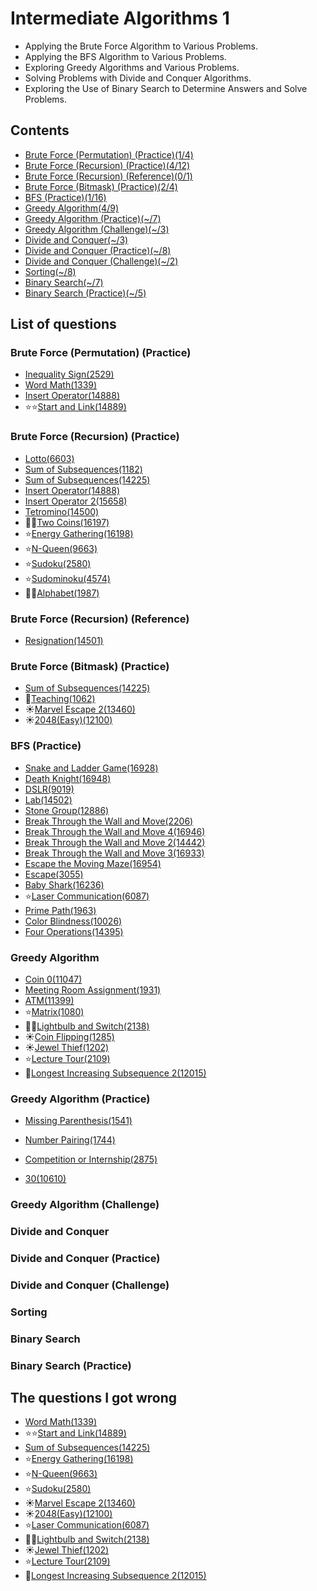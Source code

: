 Intermediate Algorithms 1
================

- Applying the Brute Force Algorithm to Various Problems.
- Applying the BFS Algorithm to Various Problems.
- Exploring Greedy Algorithms and Various Problems.
- Solving Problems with Divide and Conquer Algorithms.
- Exploring the Use of Binary Search to Determine Answers and Solve Problems.

Contents
-----------------

- [Brute Force (Permutation) (Practice)(1/4)](#brute-force-permutation-practice)
- [Brute Force (Recursion) (Practice)(4/12)](#brute-force-recursion-practice)
- [Brute Force (Recursion) (Reference)(0/1)](#brute-force-recursion-reference)
- [Brute Force (Bitmask) (Practice)(2/4)](#brute-force-bitmask-practice)
- [BFS (Practice)(1/16)](#bfs-practice)
- [Greedy Algorithm(4/9)](#greedy-algorithm)
- [Greedy Algorithm (Practice)(~/7)](#greedy-algorithm-practice)
- [Greedy Algorithm (Challenge)(~/3)](#greedy-algorithm-challenge)
- [Divide and Conquer(~/3)](#divide-and-conquer)
- [Divide and Conquer (Practice)(~/8)](#divide-and-conquer-practice)
- [Divide and Conquer (Challenge)(~/2)](#divide-and-conquer-challenge)
- [Sorting(~/8)](#sorting)
- [Binary Search(~/7)](#binary-search)
- [Binary Search (Practice)(~/5)](#binary-search-practice)

List of questions
------------

### Brute Force (Permutation) (Practice)

- [Inequality Sign(2529)](https://github.com/yoru4890/coding_test/blob/main/baekjoon/intermediate_algorithms_1/2529.md)
- [Word Math(1339)](https://github.com/yoru4890/coding_test/blob/main/baekjoon/intermediate_algorithms_1/1339.md)
- [Insert Operator(14888)](https://github.com/yoru4890/coding_test/blob/main/baekjoon/intermediate_algorithms_1/14888.md)
- ⭐⭐[Start and Link(14889)](https://github.com/yoru4890/coding_test/blob/main/baekjoon/intermediate_algorithms_1/14889.md)


### Brute Force (Recursion) (Practice)

- [Lotto(6603)](https://github.com/yoru4890/coding_test/blob/main/baekjoon/intermediate_algorithms_1/6603.md)
- [Sum of Subsequences(1182)](https://github.com/yoru4890/coding_test/blob/main/baekjoon/intermediate_algorithms_1/1182.md)
- [Sum of Subsequences(14225)](https://github.com/yoru4890/coding_test/blob/main/baekjoon/intermediate_algorithms_1/14225.md)
- [Insert Operator(14888)](https://github.com/yoru4890/coding_test/blob/main/baekjoon/intermediate_algorithms_1/14888.md)
- [Insert Operator 2(15658)](https://github.com/yoru4890/coding_test/blob/main/baekjoon/intermediate_algorithms_1/15658.md)
- [Tetromino(14500)](https://github.com/yoru4890/coding_test/blob/main/baekjoon/intermediate_algorithms_1/14500.md)
- 🌟🌟[Two Coins(16197)](https://github.com/yoru4890/coding_test/blob/main/baekjoon/intermediate_algorithms_1/16197.md)
- ⭐[Energy Gathering(16198)](https://github.com/yoru4890/coding_test/blob/main/baekjoon/intermediate_algorithms_1/16198.md)
- ⭐[N-Queen(9663)](https://github.com/yoru4890/coding_test/blob/main/baekjoon/intermediate_algorithms_1/9663.md)
- ⭐[Sudoku(2580)](https://github.com/yoru4890/coding_test/blob/main/baekjoon/intermediate_algorithms_1/2580.md)
- ⭐[Sudominoku(4574)](https://github.com/yoru4890/coding_test/blob/main/baekjoon/intermediate_algorithms_1/4574.md)
- 🌙🌙[Alphabet(1987)](https://github.com/yoru4890/coding_test/blob/main/baekjoon/intermediate_algorithms_1/1987.md)

### Brute Force (Recursion) (Reference)

- [Resignation(14501)](https://github.com/yoru4890/coding_test/blob/main/baekjoon/intermediate_algorithms_1/14501.md)

### Brute Force (Bitmask) (Practice)

- [Sum of Subsequences(14225)](https://github.com/yoru4890/coding_test/blob/main/baekjoon/intermediate_algorithms_1/14225.md)
- 🌟[Teaching(1062)](https://github.com/yoru4890/coding_test/blob/main/baekjoon/intermediate_algorithms_1/1062.md)
- ☀️[Marvel Escape 2(13460)](https://github.com/yoru4890/coding_test/blob/main/baekjoon/intermediate_algorithms_1/13460.md)
- ☀️[2048(Easy)(12100)](https://github.com/yoru4890/coding_test/blob/main/baekjoon/intermediate_algorithms_1/12100.md)

### BFS (Practice)

- [Snake and Ladder Game(16928)](https://github.com/yoru4890/coding_test/blob/main/baekjoon/intermediate_algorithms_1/16928.md)
- [Death Knight(16948)](https://github.com/yoru4890/coding_test/blob/main/baekjoon/intermediate_algorithms_1/16948.md)
- [DSLR(9019)](https://github.com/yoru4890/coding_test/blob/main/baekjoon/intermediate_algorithms_1/9019.md)
- [Lab(14502)](https://github.com/yoru4890/coding_test/blob/main/baekjoon/intermediate_algorithms_1/14502.md)
- [Stone Group(12886)](https://github.com/yoru4890/coding_test/blob/main/baekjoon/intermediate_algorithms_1/12886.md)
- [Break Through the Wall and Move(2206)](https://github.com/yoru4890/coding_test/blob/main/baekjoon/intermediate_algorithms_1/2206.md)
- [Break Through the Wall and Move 4(16946)](https://github.com/yoru4890/coding_test/blob/main/baekjoon/intermediate_algorithms_1/16946.md)
- [Break Through the Wall and Move 2(14442)](https://github.com/yoru4890/coding_test/blob/main/baekjoon/intermediate_algorithms_1/14442.md)
- [Break Through the Wall and Move 3(16933)](https://github.com/yoru4890/coding_test/blob/main/baekjoon/intermediate_algorithms_1/16933.md)
- [Escape the Moving Maze(16954)](https://github.com/yoru4890/coding_test/blob/main/baekjoon/intermediate_algorithms_1/16954.md)
- [Escape(3055)](https://github.com/yoru4890/coding_test/blob/main/baekjoon/intermediate_algorithms_1/3055.md)
- [Baby Shark(16236)](https://github.com/yoru4890/coding_test/blob/main/baekjoon/intermediate_algorithms_1/16236.md)
- ⭐[Laser Communication(6087)](https://github.com/yoru4890/coding_test/blob/main/baekjoon/intermediate_algorithms_1/6087.md)
- [Prime Path(1963)](https://github.com/yoru4890/coding_test/blob/main/baekjoon/intermediate_algorithms_1/1963.md)
- [Color Blindness(10026)](https://github.com/yoru4890/coding_test/blob/main/baekjoon/intermediate_algorithms_1/10026.md)
- [Four Operations(14395)](https://github.com/yoru4890/coding_test/blob/main/baekjoon/intermediate_algorithms_1/14395.md)

### Greedy Algorithm

- [Coin 0(11047)](https://github.com/yoru4890/coding_test/blob/main/baekjoon/intermediate_algorithms_1/11047.md)
- [Meeting Room Assignment(1931)](https://github.com/yoru4890/coding_test/blob/main/baekjoon/intermediate_algorithms_1/1931.md)
- [ATM(11399)](https://github.com/yoru4890/coding_test/blob/main/baekjoon/intermediate_algorithms_1/11399.md)
- ⭐[Matrix(1080)](https://github.com/yoru4890/coding_test/blob/main/baekjoon/intermediate_algorithms_1/1080.md)
- 🌟🌟[Lightbulb and Switch(2138)](https://github.com/yoru4890/coding_test/blob/main/baekjoon/intermediate_algorithms_1/2138.md)
- ☀️[Coin Flipping(1285)](https://github.com/yoru4890/coding_test/blob/main/baekjoon/intermediate_algorithms_1/1285.md)
- ☀️[Jewel Thief(1202)](https://github.com/yoru4890/coding_test/blob/main/baekjoon/intermediate_algorithms_1/1202.md)
- ⭐[Lecture Tour(2109)](https://github.com/yoru4890/coding_test/blob/main/baekjoon/intermediate_algorithms_1/2109.md)
- 🌟[Longest Increasing Subsequence 2(12015)](https://github.com/yoru4890/coding_test/blob/main/baekjoon/intermediate_algorithms_1/12015.md)

### Greedy Algorithm (Practice)

- [Missing Parenthesis(1541)](https://github.com/yoru4890/coding_test/blob/main/baekjoon/intermediate_algorithms_1/1541.md)

- [Number Pairing(1744)](https://github.com/yoru4890/coding_test/blob/main/baekjoon/intermediate_algorithms_1/1744.md)

- [Competition or Internship(2875)](https://github.com/yoru4890/coding_test/blob/main/baekjoon/intermediate_algorithms_1/2875.md)

- [30(10610)]()


### Greedy Algorithm (Challenge)

### Divide and Conquer

### Divide and Conquer (Practice)

### Divide and Conquer (Challenge)

### Sorting

### Binary Search

### Binary Search (Practice)


The questions I got wrong
-------------

- [Word Math(1339)](https://github.com/yoru4890/coding_test/blob/main/baekjoon/intermediate_algorithms_1/1339.md)
- ⭐⭐[Start and Link(14889)](https://github.com/yoru4890/coding_test/blob/main/baekjoon/intermediate_algorithms_1/14889.md)
- [Sum of Subsequences(14225)](https://github.com/yoru4890/coding_test/blob/main/baekjoon/intermediate_algorithms_1/14225.md)
- ⭐[Energy Gathering(16198)](https://github.com/yoru4890/coding_test/blob/main/baekjoon/intermediate_algorithms_1/16198.md)
- ⭐[N-Queen(9663)](https://github.com/yoru4890/coding_test/blob/main/baekjoon/intermediate_algorithms_1/9663.md)
- ⭐[Sudoku(2580)](https://github.com/yoru4890/coding_test/blob/main/baekjoon/intermediate_algorithms_1/2580.md)
- ☀️[Marvel Escape 2(13460)](https://github.com/yoru4890/coding_test/blob/main/baekjoon/intermediate_algorithms_1/13460.md)
- ☀️[2048(Easy)(12100)](https://github.com/yoru4890/coding_test/blob/main/baekjoon/intermediate_algorithms_1/12100.md)
- ⭐[Laser Communication(6087)](https://github.com/yoru4890/coding_test/blob/main/baekjoon/intermediate_algorithms_1/6087.md)
- 🌟🌟[Lightbulb and Switch(2138)](https://github.com/yoru4890/coding_test/blob/main/baekjoon/intermediate_algorithms_1/2138.md)
- ☀️[Jewel Thief(1202)](https://github.com/yoru4890/coding_test/blob/main/baekjoon/intermediate_algorithms_1/1202.md)
- ⭐[Lecture Tour(2109)](https://github.com/yoru4890/coding_test/blob/main/baekjoon/intermediate_algorithms_1/2109.md)
- 🌟[Longest Increasing Subsequence 2(12015)](https://github.com/yoru4890/coding_test/blob/main/baekjoon/intermediate_algorithms_1/12015.md)